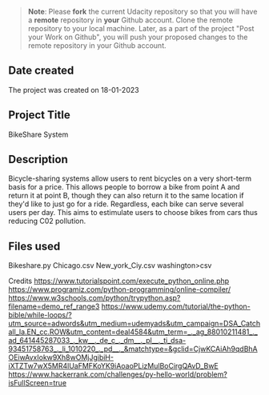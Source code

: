 >**Note**: Please **fork** the current Udacity repository so that you will have a **remote** repository in **your** Github account. Clone the remote repository to your local machine. Later, as a part of the project "Post your Work on Github", you will push your proposed changes to the remote repository in your Github account.

## Date created
The project was created on 18-01-2023

## Project Title
BikeShare System

## Description
Bicycle-sharing systems allow users to rent bicycles on a very short-term basis for a price. This allows people to borrow a bike from point A and return it at point B, though they can also return it to the same location if they'd like to just go for a ride. Regardless, each bike can serve several users per day. This aims to estimulate users to choose bikes from cars thus reducing C02 pollution.

## Files used
Bikeshare.py Chicago.csv New_york_Ciy.csv washington>csv

Credits
https://www.tutorialspoint.com/execute_python_online.php https://www.programiz.com/python-programming/online-compiler/ https://www.w3schools.com/python/trypython.asp?filename=demo_ref_range3 https://www.udemy.com/tutorial/the-python-bible/while-loops/?utm_source=adwords&utm_medium=udemyads&utm_campaign=DSA_Catchall_la.EN_cc.ROW&utm_content=deal4584&utm_term=_._ag_88010211481_._ad_641445287033_._kw__._de_c_._dm__._pl__._ti_dsa-93451758763_._li_1010220_._pd__._&matchtype=&gclid=CjwKCAiAh9qdBhAOEiwAvxIokw9Xh8wOMjJgibiH-iXTZTw7wX5MR4lUaFMFKoYK9iAoaoPLizMulBoCirgQAvD_BwE https://www.hackerrank.com/challenges/py-hello-world/problem?isFullScreen=true


